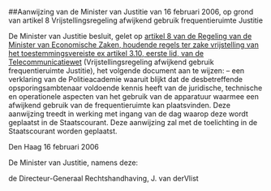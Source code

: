 <meta http-equiv='Content-Type' content='text/html; charset=utf-8' />

##Aanwijzing van de Minister van Justitie van 16 februari 2006, op grond van artikel 8 Vrijstellingsregeling afwijkend gebruik frequentieruimte Justitie

De Minister van Justitie besluit, gelet op [artikel 8 van de Regeling van de Minister van Economische Zaken, houdende regels ter zake vrijstelling van het toestemmingsvereiste ex artikel 3.10, eerste lid, van de Telecommunicatiewet](../../../../../../../ministeriele-regeling/vrijstellingsregeling/afwijkend/gebruik/frequentieruimte/justitie/BWBR0019509/README.md) (Vrijstellingsregeling afwijkend gebruik frequentieruimte Justitie), het volgende document aan te wijzen: – een verklaring van de Politieacademie waaruit blijkt dat de desbetreffende opsporingsambtenaar voldoende kennis heeft van de juridische, technische en operationele aspecten van het gebruik van de apparatuur waarmee een afwijkend gebruik van de frequentieruimte kan plaatsvinden. Deze aanwijzing treedt in werking met ingang van de dag waarop deze wordt geplaatst in de Staatscourant.     Deze aanwijzing zal met de toelichting in de Staatscourant worden geplaatst.   

Den Haag 
16 februari 2006   

De 
Minister van Justitie, namens deze: 

de 
Directeur-Generaal Rechtshandhaving, 
J. van derVlist   
